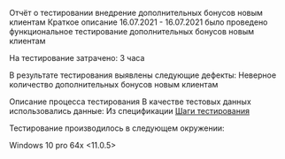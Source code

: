 Отчёт о тестировании внедрение дополнительных бонусов новым клиентам
Краткое описание
16.07.2021 - 16.07.2021 было проведено функциональное тестирование дополнительных бонусов новым клиентам

На тестирование затрачено: 3 часа

В результате тестирования выявлены следующие дефекты: Неверное количество дополнительных бонусов новым клиентам

Описание процесса тестирования
В качестве тестовых данных использовались данные: Из спецификации
[Шаги тестирования](https://github.com/AlexeyPotapenko/HWjava2.2/issues/1#issue-946466658)

Тестирование производилось в следующем окружении:

Windows 10 pro 64x
<11.0.5>
